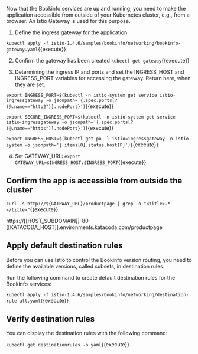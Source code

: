 
Now that the Bookinfo services are up and running, you need to make the application accessible from outside of your Kubernetes cluster, e.g., from a browser. An Istio Gateway is used for this purpose.

1. Define the ingress gateway for the application

`kubectl apply -f istio-1.4.6/samples/bookinfo/networking/bookinfo-gateway.yaml`{{execute}}

2. Confirm the gateway has been created
   `kubectl get gateway`{{execute}}

3. Determining the ingress IP and ports and set the INGRESS_HOST and INGRESS_PORT variables for accessing the gateway. Return here, when they are set.

`export INGRESS_PORT=$(kubectl -n istio-system get service istio-ingressgateway -o jsonpath='{.spec.ports[?(@.name=="http2")].nodePort}')`{{execute}}

`export SECURE_INGRESS_PORT=$(kubectl -n istio-system get service istio-ingressgateway -o jsonpath='{.spec.ports[?(@.name=="https")].nodePort}')`{{execute}}

`export INGRESS_HOST=$(kubectl get po -l istio=ingressgateway -n istio-system -o jsonpath='{.items[0].status.hostIP}')`{{execute}}

4. Set GATEWAY_URL:
`export GATEWAY_URL=$INGRESS_HOST:$INGRESS_PORT`{{execute}}


## Confirm the app is accessible from outside the cluster

`curl -s http://${GATEWAY_URL}/productpage | grep -o "<title>.*</title>"`{{execute}}

https://[[HOST_SUBDOMAIN]]-80-[[KATACODA_HOST]].environments.katacoda.com/productpage



## Apply default destination rules
Before you can use Istio to control the Bookinfo version routing, you need to define the available versions, called subsets, in destination rules.

Run the following command to create default destination rules for the Bookinfo services:

`kubectl apply -f istio-1.4.6/samples/bookinfo/networking/destination-rule-all.yaml`{{execute}}

## Verify destination rules

You can display the destination rules with the following command:

`kubectl get destinationrules -o yaml`{{execute}}


